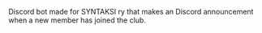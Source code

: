 Discord bot made for SYNTAKSI ry that makes an Discord announcement when a new member has joined the club.
